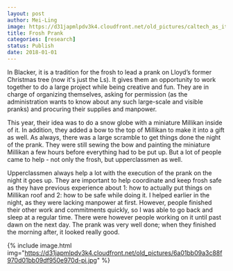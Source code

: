 ```yaml
---
layout: post
author: Mei-Ling
image: https://d31japmlpdv3k4.cloudfront.net/old_pictures/caltech_as_it_happens/6a0105349b8251970b01bb09df94d6970d.jpg
title: Frosh Prank
categories: [research]
status: Publish
date: 2018-01-01
---
```



In Blacker, it is a tradition for the frosh to lead a prank on Lloyd’s former Christmas tree (now it's just the Ls). It gives them an opportunity to work together to do a large project while being creative and fun. They are in charge of organizing themselves, asking for permission (as the administration wants to know about any such large-scale and visible pranks) and procuring their supplies and manpower.

This year, their idea was to do a snow globe with a miniature Millikan inside of it. In addition, they added a bow to the top of Millikan to make it into a gift as well. As always, there was a large scramble to get things done the night of the prank. They were still sewing the bow and painting the miniature Millikan a few hours before everything had to be put up. But a lot of people came to help - not only the frosh, but upperclassmen as well.

Upperclassmen always help a lot with the execution of the prank on the night it goes up. They are important to help coordinate and keep frosh safe as they have previous experience about 1: how to actually put things on Millikan roof and 2: how to be safe while doing it. I helped earlier in the night, as they were lacking manpower at first. However, people finished their other work and commitments quickly, so I was able to go back and sleep at a regular time. There were however people working on it until past dawn on the next day. The prank was very well done; when they finished the morning after, it looked really good.


{% include image.html img="https://d31japmlpdv3k4.cloudfront.net/old_pictures/6a01bb09a3c88f970d01bb09df950e970d-pi.jpg" %}

